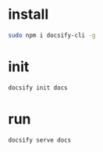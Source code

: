 # install 
```sh
sudo npm i docsify-cli -g

```
# init
```sh
docsify init docs
```
# run
```sh
docsify serve docs
```
